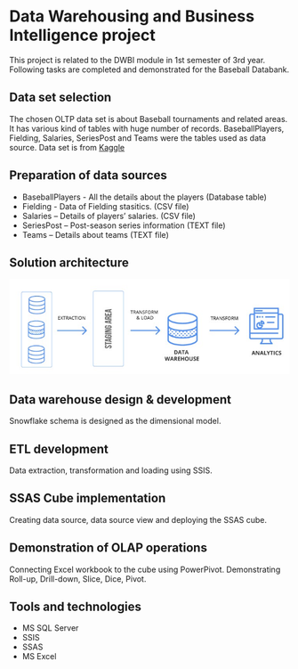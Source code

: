 # Data Warehousing and Business Intelligence project

This project is related to the DWBI module in 1st semester of 3rd year. Following tasks are completed and demonstrated for the Baseball Databank.

## Data set selection
The chosen OLTP data set is about Baseball tournaments and related areas. It has various kind of tables with huge number of records. BaseballPlayers, Fielding, Salaries, SeriesPost and Teams were the tables used as data source. Data set is from [Kaggle](https://www.kaggle.com/)

## Preparation of data sources
- BaseballPlayers - All the details about the players (Database table)
- Fielding - Data of Fielding stasitics. (CSV file)
- Salaries – Details of players’ salaries. (CSV file)
- SeriesPost – Post-season series information (TEXT file)
- Teams – Details about teams (TEXT file)

## Solution architecture 
![](images/SA.jpg)

## Data warehouse design & development 
Snowflake schema is designed as the dimensional model.


## ETL development 
Data extraction, transformation and loading using SSIS.


## SSAS Cube implementation
Creating data source, data source view and deploying the SSAS cube.

## Demonstration of OLAP operations
Connecting Excel workbook to the cube using PowerPivot. Demonstrating Roll-up, Drill-down, Slice, Dice, Pivot.


## Tools and technologies
- MS SQL Server
- SSIS
- SSAS
- MS Excel


